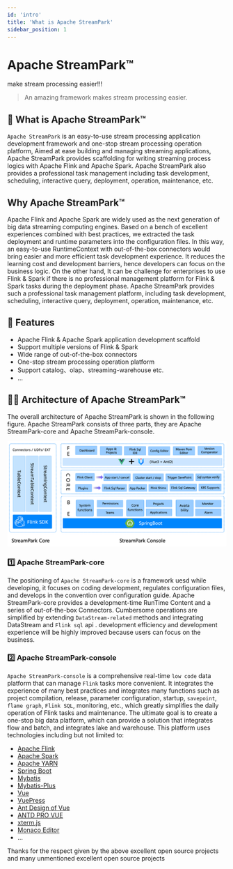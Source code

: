 ```yaml
---
id: 'intro'
title: 'What is Apache StreamPark'
sidebar_position: 1
---
```


# Apache StreamPark™

make stream processing easier!!!

> An amazing framework makes stream processing easier.

## 🚀 What is Apache StreamPark™

`Apache StreamPark` is an easy-to-use stream processing application development framework and one-stop stream processing operation platform, Aimed at ease building and managing streaming applications, Apache StreamPark provides scaffolding for writing streaming process logics with Apache Flink and Apache Spark.
Apache StreamPark also provides a professional task management including task development, scheduling, interactive query, deployment, operation, maintenance, etc.



## Why Apache StreamPark™

Apache Flink and Apache Spark are widely used as the next generation of big data streaming computing engines.  Based on a bench of excellent experiences combined with best practices, we extracted the task deployment and runtime parameters into the configuration files. In this way,  an easy-to-use RuntimeContext with out-of-the-box connectors would bring easier and more efficient task development experience. It reduces the learning cost and development barriers, hence developers can focus on the business logic.
On the other hand, It can be challenge for enterprises to use Flink & Spark if there is no professional management platform for Flink & Spark tasks during the deployment phase. Apache StreamPark provides such a professional task management platform, including task development, scheduling, interactive query, deployment, operation, maintenance, etc.

## 🎉 Features
* Apache Flink & Apache Spark application development scaffold
* Support multiple versions of Flink & Spark
* Wide range of out-of-the-box connectors
* One-stop stream processing operation platform
* Support catalog、olap、streaming-warehouse etc.
* ...

## 🏳‍🌈 Architecture of Apache StreamPark™

The overall architecture of Apache StreamPark is shown in the following figure. Apache StreamPark consists of three parts, they are Apache StreamPark-core and Apache StreamPark-console.

![Apache StreamPark Archite](/doc/image_en/streampark_archite.png)

### 1️⃣ Apache StreamPark-core

The positioning of `Apache StreamPark-core` is a framework uesd while developing, it focuses on coding development, regulates configuration files, and develops in the convention over configuration guide.
Apache StreamPark-core provides a development-time RunTime Content and a series of out-of-the-box Connectors. Cumbersome operations are simplified by extending `DataStream-related` methods and integrating DataStream and `Flink sql` api .
development efficiency and development experience will be highly improved because users can focus on the business.

### 2️⃣ Apache StreamPark-console

`Apache StreamPark-console` is a comprehensive real-time `low code` data platform that can manage `Flink` tasks more convenient.
It integrates the experience of many best practices and integrates many functions such as project compilation, release,
parameter configuration, startup, `savepoint`, `flame graph`, `Flink SQL`, monitoring, etc.,
which greatly simplifies the daily operation of Flink tasks and maintenance. The ultimate goal is to create a one-stop big data platform,
which can provide a solution that integrates flow and batch, and integrates lake and warehouse.
This platform uses technologies including but not limited to:

* [Apache Flink](http://flink.apache.org)
* [Apache Spark](http://spark.apache.org)
* [Apache YARN](http://hadoop.apache.org)
* [Spring Boot](https://spring.io/projects/spring-boot/)
* [Mybatis](http://www.mybatis.org)
* [Mybatis-Plus](http://mp.baomidou.com)
* [Vue](https://cn.vuejs.org/)
* [VuePress](https://vuepress.vuejs.org/)
* [Ant Design of Vue](https://antdv.com/)
* [ANTD PRO VUE](https://pro.antdv)
* [xterm.js](https://xtermjs.org/)
* [Monaco Editor](https://microsoft.github.io/monaco-editor/)
* ...

Thanks for the respect given by the above excellent open source projects and many unmentioned excellent open source projects
